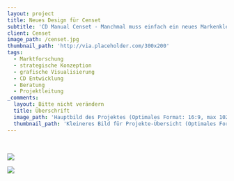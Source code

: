```yaml
---
layout: project
title: Neues Design für Censet
subtitle: 'CD Manual Censet - Manchmal muss einfach ein neues Markenkleid her. In diesem Fall wird weit über die Gestaltung und Einsatz eines Logos hinaus gearbeitet. Marktanalyse und Strategie sind hier als Basis ganz wichtig und vor allem ausgesprochen aussagekräftig, wie Logo, Farben, Schriftarten und eventuelle weitere grafische Elemente zukünftig verwendet werden. Stehen Strategie inkl. Kernaussage und Tonalität erst einmal fest, kann die grafische Entwicklung des Corporate Designs perfekt auf den Markenleib geschneidert werden.'
client: Censet
image_path: /censet.jpg
thumbnail_path: 'http://via.placeholder.com/300x200'
tags:
  - Marktforschung
  - strategische Konzeption
  - grafische Visualisierung
  - CD Entwicklung
  - Beratung
  - Projektleitung
_comments:
  layout: Bitte nicht verändern
  title: Überschrift
  image_path: 'Hauptbild des Projektes (Optimales Format: 16:9, max 1024px breite)'
  thumbnail_path: 'Kleineres Bild für Projekte-Übersicht (Optimales Format: 4:3, max 1024px breite)'
---
```



&nbsp;

![](http://via.placeholder.com/1024x724)

![](http://via.placeholder.com/1024x724)